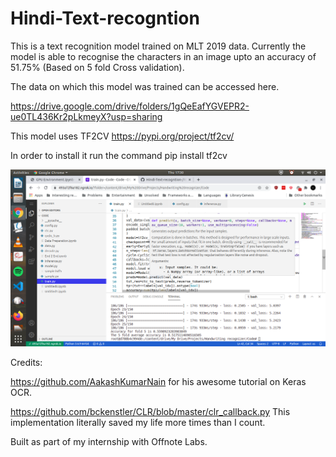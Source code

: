 # Hindi-Text-recogntion

This is a text recognition model trained on MLT 2019 data. Currently the model is able to  recognise the characters in an image upto an accuracy of 51.75% (Based on 5 fold Cross validation). 

The data on which this model was trained can be accessed here. 

https://drive.google.com/drive/folders/1gQeEafYGVEPR2-ue0TL436Kr2pLkmeyX?usp=sharing

This model uses TF2CV 
https://pypi.org/project/tf2cv/

In order to install it run the command
pip install tf2cv 

![alt-text](https://github.com/DragonPG2000/Hindi-Text-recogntion-/blob/main/Screenshot%20from%202020-10-15%2017-30-42.png)

Credits:

https://github.com/AakashKumarNain  for his awesome tutorial on Keras OCR. 

https://github.com/bckenstler/CLR/blob/master/clr_callback.py This implementation literally saved my life more times than I count. 

Built as part of my internship with Offnote Labs. 
